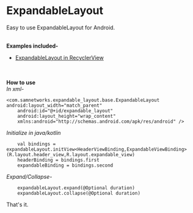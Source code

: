 # ExpandableLayout
Easy to use ExpandableLayout for Android.

<br><b>Examples included-</b>
<ul>
<li>
    <a href="https://github.com/sourabhgupta811/ExpandableLayout/blob/master/app/src/main/java/com/samnetworks/expandablelayout/RecyclerViewAdapter.kt">ExpandableLayout in RecyclerView</a>
</li></ul><br><br>
<b>How to use</b><br>
<i>In xml-</i>

```
<com.samnetworks.expandable_layout.base.ExpandableLayout android:layout_width="match_parent"
    android:id="@+id/expandable_layout"
    android:layout_height="wrap_content"
    xmlns:android="http://schemas.android.com/apk/res/android" />
```

<i>Initialize in java/kotlin</i>

```
    val bindings = expandableLayout.initView<HeaderViewBinding,ExpandableViewBinding>(R.layout.header_view,R.layout.expandable_view)
    headerBinding = bindings.first
    expandableBinding = bindings.second
```

<i>Expand/Collapse-</i>

```
    expandableLayout.expand(@Optional duration)
    expandableLayout.collapse(@Optional duration)
```

That's it.

